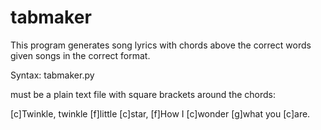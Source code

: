 tabmaker
========

This program generates song lyrics with chords above the correct words given songs in the correct format.

Syntax:
tabmaker.py <file>

<file> must be a plain text file with square brackets around the chords:

[c]Twinkle, twinkle [f]little [c]star,
[f]How I [c]wonder [g]what you [c]are.

